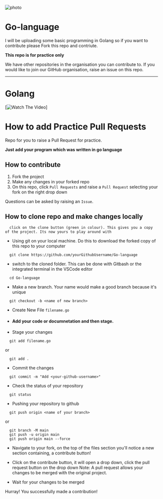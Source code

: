 ![photo](https://repository-images.githubusercontent.com/9459712/c83b7f80-69cf-11e9-8657-8bacfafbe649)

# Go-language

I will be uploading some basic programming in Golang so if you want to contribute please Fork this repo and contriute.

<b>This repo is for practice only</b>

We have other repositories in the organisation you can contribute to. If you would like to join our GitHub organisation, raise an issue on this repo.

---

# Golang

[![Watch The Video](https://external-content.duckduckgo.com/iu/?u=https%3A%2F%2Ftse2.mm.bing.net%2Fth%3Fid%3DOIP.Khtrc_kz9pJminvlzwjbXgHaDu%26pid%3DApi&f=1)]

# How to add Practice Pull Requests

Repo for you to raise a Pull Request for practice.

**Just add your program which was written in go language**

## How to contribute

1. Fork the project
2. Make any changes in your forked repo
3. On this repo, click `Pull Requests` and raise a `Pull Request` selecting your fork on the right drop down

Questions can be asked by raising an `Issue`.

## How to clone repo and make changes locally

```
  click on the clone button (green in colour). This gives you a copy of the project. Its now yours to play around with
```

- Using git on your local machine. Do this to download the forked copy of this repo to your computer

```
  git clone https://github.com/yourGithubUsername/Go-language
```

- switch to the cloned folder. This can be done with Gitbash or the integrated terminal in the VSCode editor

```
  cd Go-language
```

- Make a new branch. Your name would make a good branch because it's unique

```
  git checkout -b <name of new branch>
```

- Create New File `filename.go`

- #### Add your code or documnetation and then stage.

- Stage your changes

```
  git add filename.go
```

or

```
  git add .
```

- Commit the changes

```
  git commit -m "Add <your-github-username>"
```

- Check the status of your repository

```
  git status
```

- Pushing your repository to github

```
  git push origin <name of your branch>
```

or

```
  git branch -M main
  git push -u origin main
  git push origin main --force
```

- Navigate to your fork, on the top of the files section you'll notice a new section containing, a contribute button!
- Click on the contribute button, it will open a drop down, click the pull request button on the drop down
  Note: A pull request allows your changes to be merged with the original project.

- Wait for your changes to be merged

Hurray! You successfully made a contribution!
